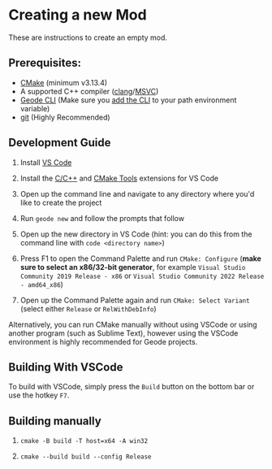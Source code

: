 # Creating a new Mod

These are instructions to create an empty mod.

## Prerequisites: 

 * [CMake](https://cmake.org/download/) (minimum v3.13.4)
 * A supported C++ compiler ([clang](https://releases.llvm.org/)/[MSVC](https://visualstudio.microsoft.com/downloads/))
 * [Geode CLI](https://github.com/geode-sdk/cli) (Make sure you [add the CLI](/info/installcli) to your path environment variable)
 * [git](https://git-scm.com/downloads) (Highly Recommended)

## Development Guide

1. Install [VS Code](https://code.visualstudio.com/)

2. Install the [C/C++](https://marketplace.visualstudio.com/items?itemName=ms-vscode.cpptools) and [CMake Tools](https://marketplace.visualstudio.com/items?itemName=ms-vscode.cmake-tools) extensions for VS Code

3. Open up the command line and navigate to any directory where you'd like to create the project

4. Run `geode new` and follow the prompts that follow

5. Open up the new directory in VS Code (hint: you can do this from the command line with `code <directory name>`)

6. Press F1 to open the Command Palette and run `CMake: Configure` (**make sure to select an x86/32-bit generator**, for example `Visual Studio Community 2019 Release - x86` or `Visual Studio Community 2022 Release - amd64_x86`)

7. Open up the Command Palette again and run `CMake: Select Variant` (select either `Release` or `RelWithDebInfo`)

Alternatively, you can run CMake manually without using VSCode or using another program (such as Sublime Text), however using the VSCode environment is highly recommended for Geode projects.

## Building With VSCode

To build with VSCode, simply press the `Build` button on the bottom bar or use the hotkey `F7`.

## Building manually

1. `cmake -B build -T host=x64 -A win32`

2. `cmake --build build --config Release`

